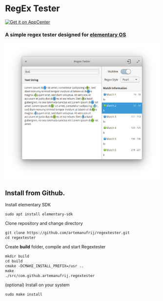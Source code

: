 # RegEx Tester

[![Get it on AppCenter](https://appcenter.elementary.io/badge.svg)](https://appcenter.elementary.io/com.github.artemanufrij.regextester)

### A simple regex tester designed for [elementary OS](https://elementary.io)

![screenshot](Screenshot.png)


## Install from Github.

Install elementary SDK
```
sudo apt install elementary-sdk
```

Clone repository and change directory
```
git clone https://github.com/artemanufrij/regextester.git
cd regextester
```

Create **build** folder, compile and start Regextester
```
mkdir build
cd build
cmake -DCMAKE_INSTALL_PREFIX=/usr ..
make
./src/com.github.artemanufrij.regextester
```

(optional) Install on your system
```
sudo make install
```
